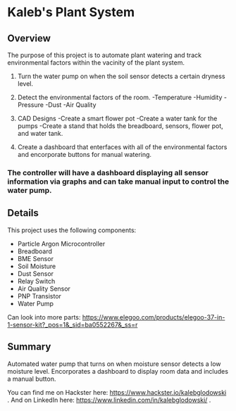 # Kaleb's Plant System

## Overview
The purpose of this project is to automate plant watering and track environmental factors within the vacinity of the plant system.

1. Turn the water pump on when the soil sensor detects a certain dryness level.

1. Detect the environmental factors of the room.
		-Temperature
		-Humidity
		-Pressure
		-Dust
		-Air Quality

1. CAD Designs
		-Create a smart flower pot
		-Create a water tank for the pumps
		-Create a stand that holds the breadboard, sensors, flower pot, and water tank.

1. Create a dashboard that enterfaces with all of the environmental factors and encorporate buttons for manual watering.

### The controller will have a dashboard displaying all sensor information via graphs and can take manual input to control the water pump.

## Details

This project uses the following components:

* Particle Argon Microcontroller
* Breadboard
* BME Sensor
* Soil Moisture
* Dust Sensor
* Relay Switch
* Air Quality Sensor
* PNP Transistor
* Water Pump

Can look into more parts: https://www.elegoo.com/products/elegoo-37-in-1-sensor-kit?_pos=1&_sid=ba0552267&_ss=r

## Summary

Automated water pump that turns on when moisture sensor detects a low moisture level. Encorporates a dashboard to display room data and includes a manual button.

You can find me on Hackster here: https://www.hackster.io/kalebglodowski .
And on LinkedIn here: https://www.linkedin.com/in/kalebglodowski/ .